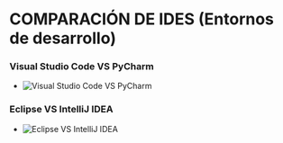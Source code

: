 # COMPARACIÓN DE IDES (Entornos de desarrollo)

### Visual Studio Code VS PyCharm
- ![Visual Studio Code VS PyCharm](https://obezeq.github.io/DAW1B-Practica-2-2-Evaluacion-IDEs_Grupal/Grupal-VSCode-PyCharm)

### Eclipse VS IntelliJ IDEA
- ![Eclipse VS IntelliJ IDEA](https://obezeq.github.io/DAW1B-Practica-2-2-Evaluacion-IDEs_Grupal/Grupal-Eclipse-IntelliJIDEA)
